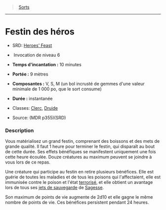 ﻿---
!SpellItem
Family: SpellHD
Level: 6
Type: Invocation
CastingTime: 10 minutes
Range: 9 mètres
Components: V, S, M (un bol incrusté de gemmes d'une valeur minimale de 1 000 po, que le sort consume)
Duration: instantanée
Classes: '[Clerc](hd_cleric.md), [Druide](hd_druid.md)'
Id: spells_hd.md#festin-des-héros
ParentLink: spells_hd.md#sorts
Name: Festin des héros
ParentName: Sorts
NameLevel: 1
AltName: "[Heroes' Feast](srd_spells_heroes_feast.md)"
Source: (MDR p355)(SRD)
Attributes: {}
AttributesDictionary: >+
  {}

---
> [Sorts](hd_spells.md)

---

# Festin des héros

- SRD: [Heroes' Feast](srd_spells_heroes_feast.md)

-  Invocation de niveau 6

- **Temps d'incantation :** 10 minutes

- **Portée :** 9 mètres

- **Composantes :** V, S, M (un bol incrusté de gemmes d'une valeur minimale de 1 000 po, que le sort consume)

- **Durée :** instantanée

- Classes: [Clerc](hd_cleric.md), [Druide](hd_druid.md)

- Source: (MDR p355)(SRD)

### Description

Vous matérialisez un grand festin, comprenant des boissons et des mets de grande qualité. Il faut 1 heure pour terminer le festin, qui disparaît au bout de cette durée. Ses effets bénéfiques se manifestent uniquement une fois cette heure écoulée. Douze créatures au maximum peuvent se joindre à vous lors de ce repas.

Une créature qui participe au festin en retire plusieurs bénéfices. Elle est guérie de toutes les maladies et de tous les poisons qui l'affectaient, elle est immunisée contre le poison et l'état [terrorisé](hd_conditions_terrorise.md), et elle obtient un avantage lors de tous ses [jets de sauvegarde](hd_abilities_jets_de_sauvegarde.md) de [Sagesse](hd_abilities_wisdom.md).

Son maximum de points de vie augmente de 2d10 et elle gagne le même nombre de points de vie. Ces bénéfices persistent pendant 24 heures.

